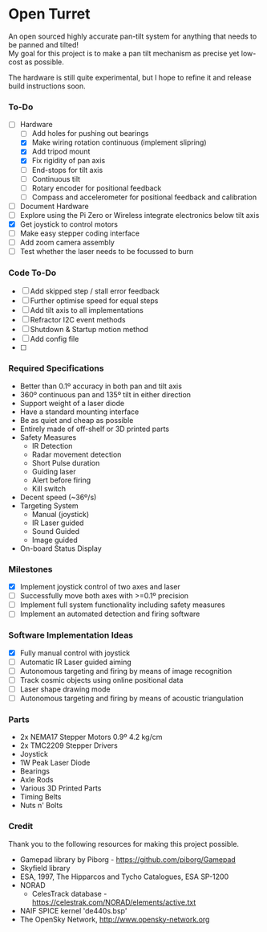 # Open Turret

An open sourced highly accurate pan-tilt system for anything that needs to be panned and tilted!\
My goal for this project is to make a pan tilt mechanism as precise yet low-cost as possible.

The hardware is still quite experimental, but I hope to refine it and release build instructions soon.

### To-Do

- [ ] Hardware
  - [ ] Add holes for pushing out bearings
  - [x] Make wiring rotation continuous (implement slipring)
  - [x] Add tripod mount
  - [x] Fix rigidity of pan axis
  - [ ] End-stops for tilt axis
  - [ ] Continuous tilt
  - [ ] Rotary encoder for positional feedback
  - [ ] Compass and accelerometer for positional feedback and calibration
- [ ] Document Hardware
- [ ] Explore using the Pi Zero or Wireless integrate electronics below tilt axis
- [x] Get joystick to control motors
- [ ] Make easy stepper coding interface
- [ ] Add zoom camera assembly
- [ ] Test whether the laser needs to be focussed to burn

### Code To-Do

- [ ] Add skipped step / stall error feedback
- [ ] Further optimise speed for equal steps
- [ ] Add tilt axis to all implementations
- [ ] Refractor I2C event methods
- [ ] Shutdown & Startup motion method
- [ ] Add config file
- [ ]

### Required Specifications

- Better than 0.1º accuracy in both pan and tilt axis
- 360º continuous pan and 135º tilt in either direction
- Support weight of a laser diode
- Have a standard mounting interface
- Be as quiet and cheap as possible
- Entirely made of off-shelf or 3D printed parts
- Safety Measures
    - IR Detection
    - Radar movement detection
    - Short Pulse duration
    - Guiding laser
    - Alert before firing
    - Kill switch
- Decent speed (~36º/s)
- Targeting System
    - Manual (joystick)
    - IR Laser guided
    - Sound Guided
    - Image guided
- On-board Status Display

### Milestones

- [x]  Implement joystick control of two axes and laser
- [ ]  Successfully move both axes with >=0.1º precision
- [ ]  Implement full system functionality including safety measures
- [ ]  Implement an automated detection and firing software

### Software Implementation Ideas

- [x] Fully manual control with joystick
- [ ] Automatic IR Laser guided aiming
- [ ] Autonomous targeting and firing by means of image recognition
- [ ] Track cosmic objects using online positional data
- [ ] Laser shape drawing mode
- [ ] Autonomous targeting and firing by means of acoustic triangulation

### Parts

- 2x NEMA17 Stepper Motors 0.9º 4.2 kg/cm
- 2x TMC2209 Stepper Drivers
- Joystick
- 1W Peak Laser Diode
- Bearings
- Axle Rods
- Various 3D Printed Parts
- Timing Belts
- Nuts n' Bolts

### Credit

Thank you to the following resources for making this project possible.

- Gamepad library by Piborg - https://github.com/piborg/Gamepad
- Skyfield library
- ESA, 1997, The Hipparcos and Tycho Catalogues, ESA SP-1200
- NORAD
    - CelesTrack database - https://celestrak.com/NORAD/elements/active.txt
- NAIF SPICE kernel 'de440s.bsp'
- The OpenSky Network, http://www.opensky-network.org
